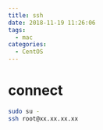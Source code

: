 ```yaml
---
title: ssh
date: 2018-11-19 11:26:06
tags:
  - mac
categories:
  - CentOS
---
```


# connect

```bash
sudo su -
ssh root@xx.xx.xx.xx
```